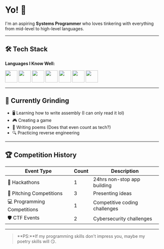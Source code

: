# Yo! 👋

I'm an aspiring **Systems Programmer** who loves tinkering with everything from mid-level to high-level languages. 

---

## 🛠️ Tech Stack

**Languages I Know Well:**
<p align="left">
  <img src="https://cdn.jsdelivr.net/gh/devicons/devicon/icons/java/java-original.svg" width="40" height="40"/>
  <img src="https://cdn.jsdelivr.net/gh/devicons/devicon/icons/c/c-original.svg" width="40" height="40"/> 
  <img src="https://cdn.jsdelivr.net/gh/devicons/devicon/icons/cplusplus/cplusplus-original.svg" width="40" height="40"/>
  <img src="https://cdn.jsdelivr.net/gh/devicons/devicon/icons/csharp/csharp-original.svg" width="40" height="40"/>
  <img src="https://cdn.jsdelivr.net/gh/devicons/devicon/icons/kotlin/kotlin-original.svg" width="40" height="40"/>
  <img src="https://cdn.jsdelivr.net/gh/devicons/devicon/icons/mysql/mysql-original.svg" width="40" height="40"/>
  <img src="https://cdn.jsdelivr.net/gh/devicons/devicon/icons/python/python-original.svg" width="40" height="40"/>
</p>

---

## 🎯 Currently Grinding

- 🖥️ Learning how to write assembly (I can only read it lol)
- 🎮 Creating a game  
- 📝 Writing poems (Does that even count as tech?)
- 🔍 Practicing reverse engineering

---

## 🏆 Competition History

| Event Type | Count | Description |
|------------|-------|-------------|
| 🚀 Hackathons | 1 | 24hrs non-stop app building |
| 🎯 Pitching Competitions | 3 | Presenting ideas |
| 💻 Programming Competitions | 1 | Competitive coding challenges |
| 🛡️ CTF Events | 2 | Cybersecurity challenges |

---

> **PS:**If my programming skills don't impress you, maybe my poetry skills will 😏.
